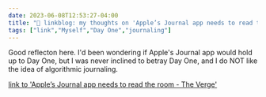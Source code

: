 ---date: 2023-06-08T12:53:27-04:00title: "🔗 linkblog: my thoughts on 'Apple’s Journal app needs to read the room - The Verge'"tags: ["link","Myself","Day One","journaling"]---Good reflecton here. I'd been wondering if Apple's Journal app would hold up to Day One, but I was never inclined to betray Day One, and I do NOT like the idea of algorithmic journaling.   [link to 'Apple’s Journal app needs to read the room - The Verge'](https://www.theverge.com/23750998/apple-ios-17-journal-app-ai)